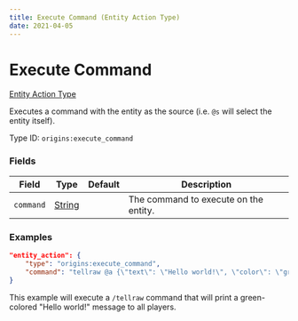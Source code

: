 ```yaml
---
title: Execute Command (Entity Action Type)
date: 2021-04-05
---
```


# Execute Command

[Entity Action Type](../entity_action_types.md)

Executes a command with the entity as the source (i.e. `@s` will select the entity itself).

Type ID: `origins:execute_command`


### Fields

Field  | Type | Default | Description
-------|------|---------|-------------
`command` | [String](../data_types/string.md) |  | The command to execute on the entity.


### Examples

```json
"entity_action": {
    "type": "origins:execute_command",
    "command": "tellraw @a {\"text\": \"Hello world!\", \"color\": \"green\"}"
}
```

This example will execute a `/tellraw` command that will print a green-colored "Hello world!" message to all players.
